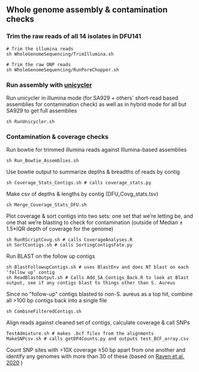 
## Whole genome assembly & contamination checks


### Trim the raw reads of all 14 isolates in DFU141
```
# Trim the illumina reads
sh WholeGenomeSequencing/TrimIllumina.sh

# Trim the raw ONP reads 
sh WholeGenomeSequencing/RunPoreChopper.sh

```
### Run assembly with [unicycler](https://github.com/rrwick/Unicycler)

Run unicycler in illumina mode (for SA929 + others' short-read based assemblies for contamination check) as well as in hybrid mode for all but SA929 to get full assemblies

```
sh RunUnicycler.sh
```

### Contamination & coverage checks
Run bowtie for trimmed illumina reads against Illumina-based assemblies 
```
sh Run_Bowtie_Assemblies.sh
```
 Use bowtie output to summarize depths & breadths of reads by contig 
```
sh Coverage_Stats_Contigs.sh # calls coverage_stats.py
```
Make csv of  depths & lengths by contig (DFU_Covg_stats.tsv)

```
sh Merge_Coverage_Stats_DFU.sh
```

Plot coverage & sort contigs into two sets: one set that we’re letting be, and one that we’re blasting to check for contamination (outside of Median ± 1.5*IQR depth of coverage for the genome)
```
sh RunRScriptCovg.sh # calls CoverageAnalyses.R
sh SortContigs.sh # calls SortingContigsFate.py 
```

Run BLAST on the follow up contigs
```
sh BlastFollowupContigs.sh # uses BlastEnv and does NT blast on each ‘follow up’ contig
sh ReadBlastOutput.sh # Calls Add_SA_Contigs_Back.R to look at Blast output, see if any contigs blast to things other than S. Aureus 
```
Since no "follow-up" contigs blasted to non-S. aureus as a top hit, combine all >100 bp contigs back into a single file
```
sh CombineFilteredContigs.sh
```

Align reads against cleaned set of contigs, calculate coverage & call SNPs

```
TestAdmixture.sh # makes .bcf files from the alignments 
MakeSNPcsv.sh # calls getDP4Counts.py and outputs test_BCF_array.csv
```
Count SNP sites with >10X coverage ≥50 bp apart from one another and identify any genomes with more than 30 of these (based on [Raven et al. 2020](https://doi.org/10.1099/mgen.0.000354) )

